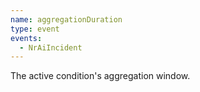 ```yaml
---
name: aggregationDuration
type: event
events:
  - NrAiIncident
---
```


The active condition's aggregation window.